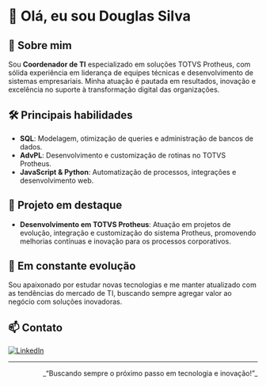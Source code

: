 # 👋 Olá, eu sou Douglas Silva

## 💼 Sobre mim

Sou **Coordenador de TI** especializado em soluções TOTVS Protheus, com sólida experiência em liderança de equipes técnicas e desenvolvimento de sistemas empresariais. Minha atuação é pautada em resultados, inovação e excelência no suporte à transformação digital das organizações.

## 🛠️ Principais habilidades

- **SQL**: Modelagem, otimização de queries e administração de bancos de dados.
- **AdvPL**: Desenvolvimento e customização de rotinas no TOTVS Protheus.
- **JavaScript & Python**: Automatização de processos, integrações e desenvolvimento web.

## 🚀 Projeto em destaque

- **Desenvolvimento em TOTVS Protheus**: Atuação em projetos de evolução, integração e customização do sistema Protheus, promovendo melhorias contínuas e inovação para os processos corporativos.

## 🌱 Em constante evolução

Sou apaixonado por estudar novas tecnologias e me manter atualizado com as tendências do mercado de TI, buscando sempre agregar valor ao negócio com soluções inovadoras.

## 📫 Contato

[![LinkedIn](https://img.shields.io/badge/LinkedIn-0077B5?style=flat-square&logo=linkedin&logoColor=white)](https://www.linkedin.com/in/douglas-rodrigues-da-silva-40b75862/)

---

<p align="right">_“Buscando sempre o próximo passo em tecnologia e inovação!”_</p>
